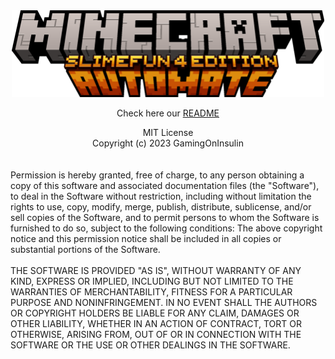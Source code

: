 <div align="center">
  <img src="assets\automate\minecraft_automate.png" alt="Profile Icon" width="500" hight="350"/>
  <p>
    Check here our <a href="README.md" target="_blank">README</a>
  </p>
</div>


<div align="center">
  MIT License <br>
  Copyright (c) 2023 GamingOnInsulin
</div>
  <br><br>
 <div align="left">
  Permission is hereby granted, free of charge, to any person obtaining a copy
  of this software and associated documentation files (the "Software"), to deal
  in the Software without restriction, including without limitation the rights
  to use, copy, modify, merge, publish, distribute, sublicense, and/or sell
  copies of the Software, and to permit persons to whom the Software is
  furnished to do so, subject to the following conditions:
  The above copyright notice and this permission notice shall be included in all
  copies or substantial portions of the Software.
  <br><br>
  THE SOFTWARE IS PROVIDED "AS IS", WITHOUT WARRANTY OF ANY KIND, EXPRESS OR
  IMPLIED, INCLUDING BUT NOT LIMITED TO THE WARRANTIES OF MERCHANTABILITY,
  FITNESS FOR A PARTICULAR PURPOSE AND NONINFRINGEMENT. IN NO EVENT SHALL THE
  AUTHORS OR COPYRIGHT HOLDERS BE LIABLE FOR ANY CLAIM, DAMAGES OR OTHER
  LIABILITY, WHETHER IN AN ACTION OF CONTRACT, TORT OR OTHERWISE, ARISING FROM,
  OUT OF OR IN CONNECTION WITH THE SOFTWARE OR THE USE OR OTHER DEALINGS IN THE
  SOFTWARE.
</div>
